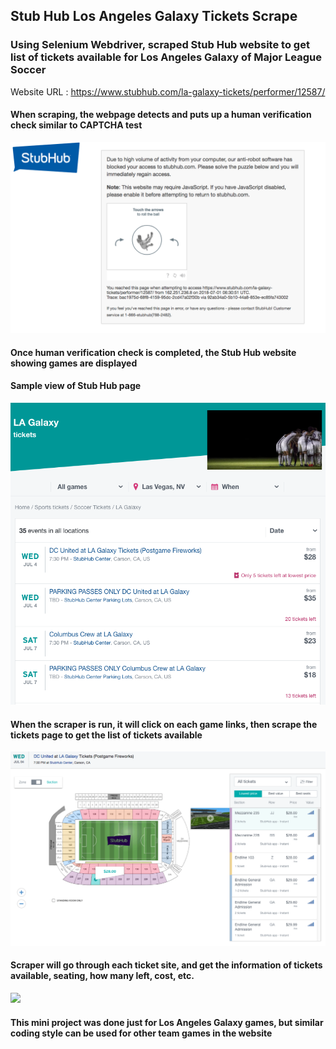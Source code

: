 ## Stub Hub Los Angeles Galaxy Tickets Scrape

### Using Selenium Webdriver, scraped Stub Hub website to get list of tickets available for Los Angeles Galaxy of Major League Soccer

Website URL : https://www.stubhub.com/la-galaxy-tickets/performer/12587/

#### When scraping, the webpage detects and puts up a human verification check similar to CAPTCHA test

<img src='images/Human_Check.png'>

#### Once human verification check is completed, the Stub Hub website showing games are displayed

#### Sample view of Stub Hub page

<img src='images/Sample_Games_Site.png'>

#### When the scraper is run, it will click on each game links, then scrape the tickets page to get the list of tickets available

<img src='images/Sample_Ticket_Site.png'>

#### Scraper will go through each ticket site, and get the information of tickets available, seating, how many left, cost, etc.


<img src='images/Sample_Games_Output.png'>


#### This mini project was done just for Los Angeles Galaxy games, but similar coding style can be used for other team games in the website
